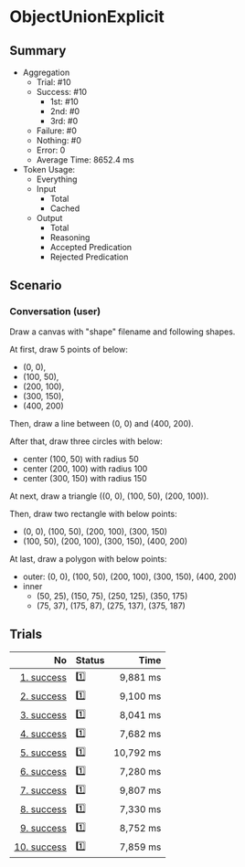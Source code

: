 # ObjectUnionExplicit
## Summary
  - Aggregation
    - Trial: #10
    - Success: #10
      - 1st: #10
      - 2nd: #0
      - 3rd: #0
    - Failure: #0
    - Nothing: #0
    - Error: 0
    - Average Time: 8652.4 ms
  - Token Usage:
    - Everything
    - Input
      - Total
      - Cached
    - Output
      - Total
      - Reasoning
      - Accepted Predication
      - Rejected Predication

## Scenario
### Conversation (user)
Draw a canvas with "shape" filename and following shapes.

At first, draw 5 points of below:

  - (0, 0),
  - (100, 50),
  - (200, 100),
  - (300, 150),
  - (400, 200)

Then, draw a line between (0, 0) and (400, 200).

After that, draw three circles with below:

  - center (100, 50) with radius 50
  - center (200, 100) with radius 100
  - center (300, 150) with radius 150

At next, draw a triangle ((0, 0), (100, 50), (200, 100)).

Then, draw two rectangle with below points:

  - (0, 0), (100, 50), (200, 100), (300, 150)
  - (100, 50), (200, 100), (300, 150), (400, 200)

At last, draw a polygon with below points:

  - outer: (0, 0), (100, 50), (200, 100), (300, 150), (400, 200)
  - inner
    - (50, 25), (150, 75), (250, 125), (350, 175)
    - (75, 37), (175, 87), (275, 137), (375, 187)

## Trials
No | Status | Time
---:|:-------|------:
[1. success](./trials/1.success.json) | 1️⃣ | 9,881 ms
[2. success](./trials/2.success.json) | 1️⃣ | 9,100 ms
[3. success](./trials/3.success.json) | 1️⃣ | 8,041 ms
[4. success](./trials/4.success.json) | 1️⃣ | 7,682 ms
[5. success](./trials/5.success.json) | 1️⃣ | 10,792 ms
[6. success](./trials/6.success.json) | 1️⃣ | 7,280 ms
[7. success](./trials/7.success.json) | 1️⃣ | 9,807 ms
[8. success](./trials/8.success.json) | 1️⃣ | 7,330 ms
[9. success](./trials/9.success.json) | 1️⃣ | 8,752 ms
[10. success](./trials/10.success.json) | 1️⃣ | 7,859 ms
